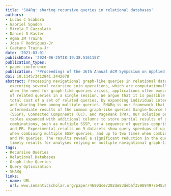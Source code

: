 ```yaml
---
title: 'SHARq: sharing recursive queries in relational databases'
authors:
- Lucas C Scabora
- Gabriel Spadon
- Mirela T Cazzolato
- Daniel S Kaster
- Agma JM Traina
- Jose F Rodrigues-Jr
- Caetano Traina-Jr
date: '2021-03-01'
publishDate: '2024-06-25T18:19:38.516115Z'
publication_types:
- paper-conference
publication: '*Proceedings of the 36th Annual ACM Symposium on Applied Computing*'
doi: 10.1145/3412841.3442078
abstract: Processing navigational graph-like queries in relational databases requires
  executing several recursive join operations, which are computationally costly. However,
  when the need for graph-like queries arises, applications often execute a sequence
  of related queries in a single session. We argue that it is possible to reduce the
  total cost of a set of related queries, by expanding individual intermediate results
  and sharing them among multiple queries. SHARq is our framework that enables sharing
  intermediate results of the common graph-like queries Single-Source Shortest Paths
  (SSSP), Connected Components (CC), and PageRank (PR). Our solution prepares result
  tables expanded with additional columns to store partial results of graph-like query
  combinations, such as multiple SSSP, or a sequence of queries comprising SSSP, CC,
  and PR. Experimental results on 9 datasets show query speedups of up to ten times
  when combining multiple SSSP queries, and up to two times when combining SSSP, CC,
  and PR queries. The results reveal a significant reduction in the query time, providing
  timely results for analyses relying on multiple navigational graph-like queries.
tags:
- Recursive Queries
- Relational Databases
- Graph-Like Queries
- Query Optimization
- SHARq
links:
- name: URL
  url: www.semanticscholar.org/paper/4690dce7202de83debaf3598949776483920bb64
---
```

